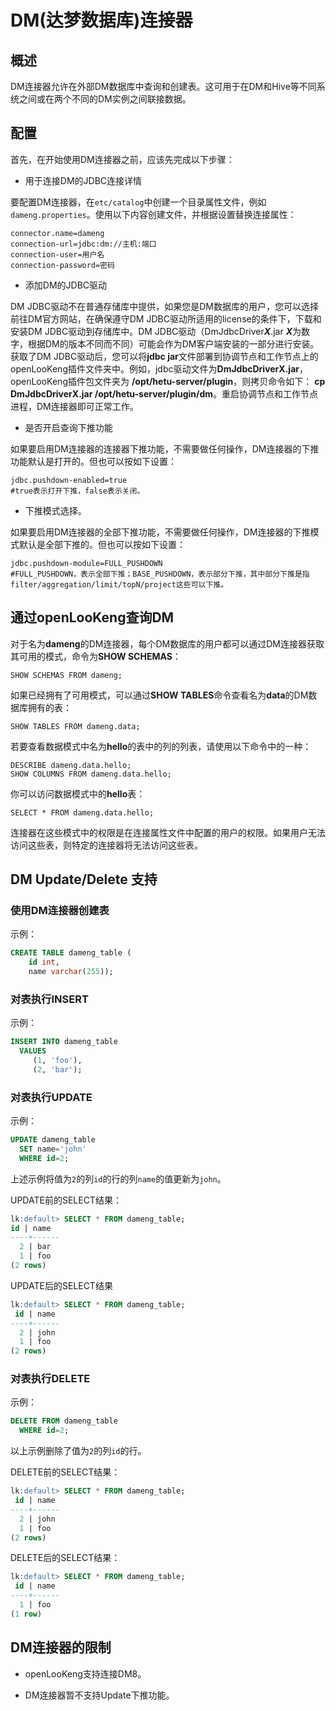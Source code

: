 # DM(达梦数据库)连接器

## 概述

DM连接器允许在外部DM数据库中查询和创建表。这可用于在DM和Hive等不同系统之间或在两个不同的DM实例之间联接数据。

## 配置

首先，在开始使用DM连接器之前，应该先完成以下步骤：

- 用于连接DM的JDBC连接详情

要配置DM连接器，在`etc/catalog`中创建一个目录属性文件，例如`dameng.properties`。使用以下内容创建文件，并根据设置替换连接属性：

```properties
connector.name=dameng
connection-url=jdbc:dm://主机:端口
connection-user=用户名
connection-password=密码
```

- 添加DM的JDBC驱动

DM JDBC驱动不在普通存储库中提供，如果您是DM数据库的用户，您可以选择前往DM官方网站，在确保遵守DM JDBC驱动所适用的license的条件下，下载和安装DM JDBC驱动到存储库中。DM JDBC驱动（DmJdbcDriver***X***.jar ***X***为数字，根据DM的版本不同而不同）可能会作为DM客户端安装的一部分进行安装。获取了DM JDBC驱动后，您可以将**jdbc jar**文件部署到协调节点和工作节点上的openLooKeng插件文件夹中。例如，jdbc驱动文件为**DmJdbcDriverX.jar**，openLooKeng插件包文件夹为 **/opt/hetu-server/plugin**，则拷贝命令如下： **cp DmJdbcDriverX.jar /opt/hetu-server/plugin/dm**。重启协调节点和工作节点进程，DM连接器即可正常工作。

- 是否开启查询下推功能

如果要启用DM连接器的连接器下推功能，不需要做任何操作，DM连接器的下推功能默认是打开的。但也可以按如下设置：

``` properties
jdbc.pushdown-enabled=true
#true表示打开下推，false表示关闭。
```

- 下推模式选择。

如果要启用DM连接器的全部下推功能，不需要做任何操作，DM连接器的下推模式默认是全部下推的。但也可以按如下设置：

``` properties
jdbc.pushdown-module=FULL_PUSHDOWN
#FULL_PUSHDOWN，表示全部下推；BASE_PUSHDOWN，表示部分下推，其中部分下推是指filter/aggregation/limit/topN/project这些可以下推。
```

## 通过openLooKeng查询DM

对于名为**dameng**的DM连接器，每个DM数据库的用户都可以通过DM连接器获取其可用的模式，命令为**SHOW SCHEMAS**：

    SHOW SCHEMAS FROM dameng;

如果已经拥有了可用模式，可以通过**SHOW TABLES**命令查看名为**data**的DM数据库拥有的表：

    SHOW TABLES FROM dameng.data;

若要查看数据模式中名为**hello**的表中的列的列表，请使用以下命令中的一种：

    DESCRIBE dameng.data.hello;
    SHOW COLUMNS FROM dameng.data.hello;

你可以访问数据模式中的**hello**表：

    SELECT * FROM dameng.data.hello;

连接器在这些模式中的权限是在连接属性文件中配置的用户的权限。如果用户无法访问这些表，则特定的连接器将无法访问这些表。

## DM Update/Delete 支持

### 使用DM连接器创建表

示例：

```sql
CREATE TABLE dameng_table (
    id int,
    name varchar(255));
```

### 对表执行INSERT

示例：

```sql
INSERT INTO dameng_table
  VALUES
     (1, 'foo'),
     (2, 'bar');
```

### 对表执行UPDATE

示例：

```sql
UPDATE dameng_table
  SET name='john'
  WHERE id=2;
```

上述示例将值为`2`的列`id`的行的列`name`的值更新为`john`。

UPDATE前的SELECT结果：

```sql
lk:default> SELECT * FROM dameng_table;
id | name
----+------
  2 | bar
  1 | foo
(2 rows)
```

UPDATE后的SELECT结果

```sql
lk:default> SELECT * FROM dameng_table;
 id | name
----+------
  2 | john
  1 | foo
(2 rows)
```

### 对表执行DELETE

示例：

```sql
DELETE FROM dameng_table
  WHERE id=2;
```

以上示例删除了值为`2`的列`id`的行。

DELETE前的SELECT结果：

```sql
lk:default> SELECT * FROM dameng_table;
 id | name
----+------
  2 | john
  1 | foo
(2 rows)
```

DELETE后的SELECT结果：

```sql
lk:default> SELECT * FROM dameng_table;
 id | name
----+------
  1 | foo
(1 row)
```

## DM连接器的限制

- openLooKeng支持连接DM8。

- DM连接器暂不支持Update下推功能。